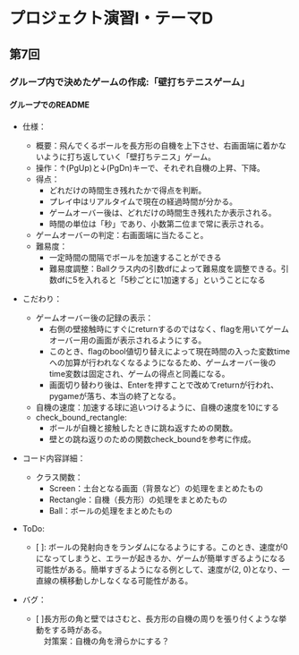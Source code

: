 # プロジェクト演習Ⅰ・テーマD
## 第7回
### グループ内で決めたゲームの作成:「壁打ちテニスゲーム」
#### グループでのREADME

- 仕様：
    - 概要：飛んでくるボールを長方形の自機を上下させ、右画面端に着かないように打ち返していく「壁打ちテニス」ゲーム。
    - 操作：↑(PgUp)と↓(PgDn)キーで、それぞれ自機の上昇、下降。
    - 得点：
        - どれだけの時間生き残れたかで得点を判断。
        - プレイ中はリアルタイムで現在の経過時間が分かる。
        - ゲームオーバー後は、どれだけの時間生き残れたか表示される。
        - 時間の単位は「秒」であり、小数第二位まで常に表示される。
    - ゲームオーバーの判定：右画面端に当たること。
    - 難易度：
        - 一定時間の間隔でボールを加速することができる
        - 難易度調整：Ballクラス内の引数dfによって難易度を調整できる。引数dfに5を入れると「5秒ごとに1加速する」ということになる

- こだわり：
    - ゲームオーバー後の記録の表示：
        - 右側の壁接触時にすぐにreturnするのではなく、flagを用いてゲームオーバー用の画面が表示されるようにする。
        - このとき、flagのbool値切り替えによって現在時間の入った変数timeへの加算が行われなくなるようになるため、ゲームオーバー後のtime変数は固定され、ゲームの得点と同義になる。
        - 画面切り替わり後は、Enterを押すことで改めてreturnが行われ、pygameが落ち、本当の終了となる。
    - 自機の速度：加速する球に追いつけるように、自機の速度を10にする
    - check_bound_rectangle:
        - ボールが自機と接触したときに跳ね返すための関数。
        - 壁との跳ね返りのための関数check_boundを参考に作成。

- コード内容詳細：
    - クラス関数：
        - Screen：土台となる画面（背景など）の処理をまとめたもの
        - Rectangle：自機（長方形）の処理をまとめたもの
        - Ball：ボールの処理をまとめたもの
        
- ToDo:
    - [ ]: ボールの発射向きをランダムになるようにする。このとき、速度が0になってしまうと、エラーが起きるか、ゲームが簡単すぎるようになる可能性がある。簡単すぎるようになる例として、速度が(2, 0)となり、一直線の横移動しかしなくなる可能性がある。

- バグ：
    - [ ]長方形の角と壁ではさむと、長方形の自機の周りを張り付くような挙動をする時がある。  
    　対策案：自機の角を滑らかにする？
